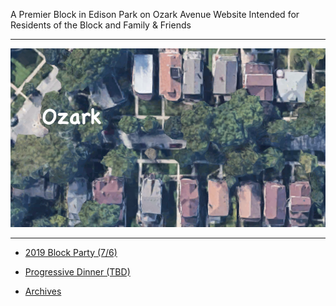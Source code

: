 

A Premier Block in Edison Park on Ozark Avenue
Website Intended for Residents of the Block and Family & Friends

-----

![Ozark](/assets/images/ozark.jpg "Ozark")

-----

* [2019 Block Party (7/6)](/2019blockparty.md)
* [Progressive Dinner (TBD)](/2019progressivedinner.md)

* [Archives](/archived/archives.md)

